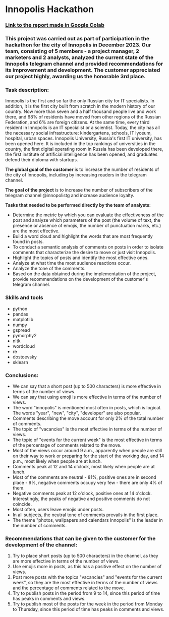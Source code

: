 # Innopolis Hackathon
### [Link to the report made in Google Colab](https://colab.research.google.com/drive/1SDR6CU6KrJ65B106nOvV5oR9nX_QJam0?usp=sharing)
### This project was carried out as part of participation in the hackathon for the city of Innopolis in December 2023. Our team, consisting of 5 members - a project manager, 2 marketers and 2 analysts, analyzed the current state of the Innopolis telegram channel and provided recommendations for its improvement and development. The customer appreciated our project highly, awarding us the honorable 3rd place.
### Task description:
Innopolis is the first and so far the only Russian city for IT specialists. In addition, it is the first city built from scratch in the modern history of our country. Now more than seven and a half thousand people live and work there, and 68% of residents have moved from other regions of the Russian Federation, and 6% are foreign citizens. At the same time, every third resident in Innopolis is an IT specialist or a scientist. Today, the city has all the necessary social infrastructure: kindergartens, schools, IT lyceum, hospital, urban spaces. Innopolis University, Russia's first IT university, has been opened here. It is included in the top rankings of universities in the country, the first digital operating room in Russia has been developed there, the first institute of artificial intelligence has been opened, and graduates defend their diploma with startups.

**The global goal of the customer** is to increase the number of residents of the city of Innopolis, including by increasing readers in the telegram channel.

**The goal of the project** is to increase the number of subscribers of the telegram channel @innopolistg and increase audience loyalty.

**Tasks that needed to be performed directly by the team of analysts:**
- Determine the metric by which you can evaluate the effectiveness of the post and analyze which parameters of the post (the volume of text, the presence or absence of emojis, the number of punctuation marks, etc.) are the most effective.
- Build a word cloud and highlight the words that are most frequently found in posts.
- To conduct a semantic analysis of comments on posts in order to isolate comments that characterize the desire to move or just visit Innopolis.
- Highlight the topics of posts and identify the most effective ones.
- Analyze at what time the most audience reactions occur.
- Analyze the tone of the comments.
- Based on the data obtained during the implementation of the project, provide recommendations on the development of the customer's telegram channel.
### Skills and tools
- python
- pandas
- matplotlib
- numpy
- gspread
- pymorphy2
- nltk
- wordcloud
- re
- dostoevsky
- sklearn
### Conclusions:
- We can say that a short post (up to 500 characters) is more effective in terms of the number of views.
- We can say that using emoji is more effective in terms of the number of views.
- The word "innopolis" is mentioned most often in posts, which is logical. The words "year", "new", "city", "developer" are also popular.
- Comments describing the move account for only 2% of the total number of comments.
- The topic of "vacancies" is the most effective in terms of the number of views.
- The topic of "events for the current week" is the most effective in terms of the percentage of comments related to the move.
- Most of the views occur around 9 a.m., apparently when people are still on their way to work or preparing for the start of the working day, and 14 p.m., most likely when people are at lunch.
- Comments peak at 12 and 14 o'clock, most likely when people are at lunch.
- Most of the comments are neutral - 81%, positive ones are in second place - 9%, negative comments occupy very few - there are only 4% of them.
- Negative comments peak at 12 o'clock, positive ones at 14 o'clock. Interestingly, the peaks of negative and positive comments do not coincide.
- Most often, users leave emojis under posts.
- In all subjects, the neutral tone of comments prevails in the first place.
- The theme "photos, wallpapers and calendars Innopolis" is the leader in the number of comments.
### Recommendations that can be given to the customer for the development of the channel:
1. Try to place short posts (up to 500 characters) in the channel, as they are more effective in terms of the number of views.
2. Use emojis more in posts, as this has a positive effect on the number of views.
3. Post more posts with the topics "vacancies" and "events for the current week", so they are the most effective in terms of the number of views and the percentage of comments related to the move.
4. Try to publish posts in the period from 9 to 14, since this period of time has peaks in comments and views.
5. Try to publish most of the posts for the week in the period from Monday to Thursday, since this period of time has peaks in comments and views.
